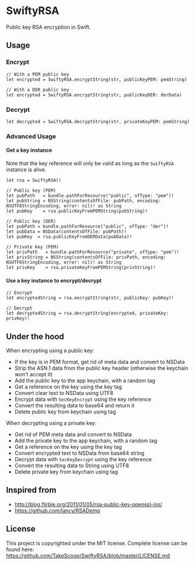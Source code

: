 SwiftyRSA
=========

Public key RSA encryption in Swift.

Usage
-----

### Encrypt ###

```
// With a PEM public key
let encrypted = SwiftyRSA.encryptString(str, publicKeyPEM: pemString)

// With a DER public key
let encrypted = SwiftyRSA.encryptString(str, publicKeyDER: derData)
```

### Decrypt ###

```
let decrypted = SwiftyRSA.decryptString(str, privateKeyPEM: pemString)
```

### Advanced Usage ###

#### Get a key instance ####

Note that the key reference will only be valid as long as the `SwiftyRSA` instance is alive.

```
let rsa = SwiftyRSA()

// Public key (PEM)
let pubPath   = bundle.pathForResource("public", ofType: "pem")!
let pubString = NSString(contentsOfFile: pubPath, encoding: NSUTF8StringEncoding, error: nil)! as String
let pubKey    = rsa.publicKeyFromPEMString(pubString)!

// Public key (DER)
let pubPath = bundle.pathForResource("public", ofType: "der")!
let pubData = NSData(contentsOfFile: pubPath)!
let pubKey  = rsa.publicKeyFromDERData(pubData)!

// Private key (PEM)
let privPath   = bundle.pathForResource("private", ofType: "pem")!
let privString = NSString(contentsOfFile: privPath, encoding: NSUTF8StringEncoding, error: nil)! as String
let privKey    = rsa.privateKeyFromPEMString(privString)!
```

#### Use a key instance to encrypt/decrypt ####

```
// Encrypt
let encryptedString = rsa.encryptString(str, publicKey: pubKey)!

// Decrypt
let decryptedString = rsa.decryptString(encrypted, privateKey: privKey)!
```

Under the hood
--------------

When encrypting using a public key:

 - If the key is in PEM format, get rid of meta data and convert to NSData
 - Strip the ASN.1 data from the public key header (otherwise the keychain won't accept it)
 - Add the public key to the app keychain, with a random tag
 - Get a reference on the key using the key tag
 - Convert clear text to NSData using UTF8
 - Encrypt data with `SecKeyEncrypt` using the key reference
 - Convert the resulting data to base64 and return it
 - Delete public key from keychain using tag

When decrypting using a private key:

 - Get rid of PEM meta data and convert to NSData
 - Add the private key to the app keychain, with a random tag
 - Get a reference on the key using the key tag
 - Convert encrypted text to NSData from base64 string
 - Decrypt data with `SecKeyDecrypt` using the key reference
 - Convert the resulting data to String using UTF8
 - Delete private key from keychain using tag

Inspired from
-------------

 - <http://blog.flirble.org/2011/01/05/rsa-public-key-openssl-ios/>
 - <https://github.com/lancy/RSADemo>

License
-------

This project is copyrighted under the MIT license. Complete license can be found here: <https://github.com/TakeScoop/SwiftyRSA/blob/master/LICENSE.md>
